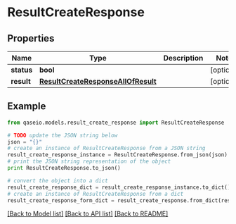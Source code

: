 # ResultCreateResponse


## Properties

Name | Type | Description | Notes
------------ | ------------- | ------------- | -------------
**status** | **bool** |  | [optional] 
**result** | [**ResultCreateResponseAllOfResult**](ResultCreateResponseAllOfResult.md) |  | [optional] 

## Example

```python
from qaseio.models.result_create_response import ResultCreateResponse

# TODO update the JSON string below
json = "{}"
# create an instance of ResultCreateResponse from a JSON string
result_create_response_instance = ResultCreateResponse.from_json(json)
# print the JSON string representation of the object
print ResultCreateResponse.to_json()

# convert the object into a dict
result_create_response_dict = result_create_response_instance.to_dict()
# create an instance of ResultCreateResponse from a dict
result_create_response_form_dict = result_create_response.from_dict(result_create_response_dict)
```
[[Back to Model list]](../README.md#documentation-for-models) [[Back to API list]](../README.md#documentation-for-api-endpoints) [[Back to README]](../README.md)


